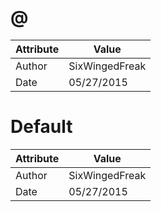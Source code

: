 # @
| Attribute | Value |
| ---  | ---     |
| Author | SixWingedFreak |
| Date | 05/27/2015 |
# Default
| Attribute | Value |
| ---  | ---     |
| Author | SixWingedFreak |
| Date | 05/27/2015 |

